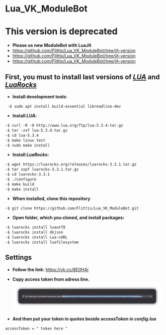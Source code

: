 # Lua_VK_ModuleBot

# **This version is deprecated**
- **Please us new ModuleBot with LuaJit**
- https://github.com/Flittis/Lua_VK_ModuleBot/tree/jit-version
- https://github.com/Flittis/Lua_VK_ModuleBot/tree/jit-version
- https://github.com/Flittis/Lua_VK_ModuleBot/tree/jit-version



## **First, you must to install last versions of _[LUA](https://www.lua.org)_ and _[LuaRocks](https://luarocks.org/)_**
- **Install development tools:**
```
 -$ sudo apt install build-essential libreadline-dev
```

- **Install _LUA_:**
```
-$ curl -R -O http://www.lua.org/ftp/lua-5.3.4.tar.gz
-$ tar -zxf lua-5.3.4.tar.gz
-$ cd lua-5.3.4
-$ make linux test
-$ sudo make install
```
- **Install _LuaRocks_:**
```
-$ wget https://luarocks.org/releases/luarocks-3.3.1.tar.gz
-$ tar zxpf luarocks-3.3.1.tar.gz
-$ cd luarocks-3.3.1
-$ ./configure
-$ make build
-$ make install
```

- **When installed, clone this repository**
```
-$ git clone https://github.com/Flittis/Lua_VK_ModuleBot.git
```

- **Open folder, which you cloned, and install packages:**
```
-$ luarocks install luautf8
-$ luarocks install dkjson
-$ luarocks install Lua-cURL
-$ luarocks install luafilesystem
```

## Settings

- **Follow the link:**
https://vk.cc/8E0H4r

- **Copy access token from adress line.**
![alt text](https://github.com/Flittis/Lua_VK_ModuleBot/raw/master/tokenScreen.jpg)

- **And then put your token in quotes beside accessToken in _config.lua_**
```
accessToken = " token here "
```
